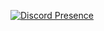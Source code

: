 [![Discord Presence](https://lanyard-profile-readme.vercel.app/api/318412087883857922?theme=dark&bg=4d2b78&idleMessage=prob%20out%20wit%20thea)](https://discord.com/users/318412087883857922)
